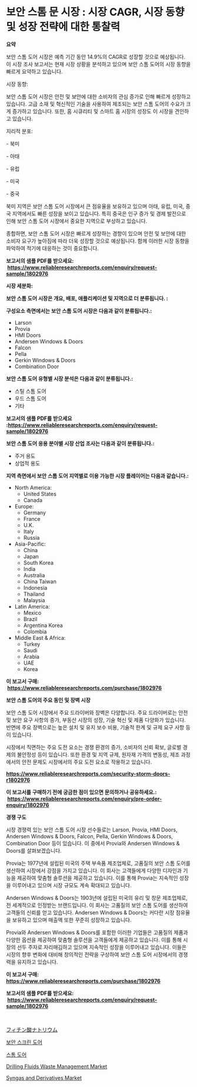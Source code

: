 <p><h1>보안 스톰 문 시장 : 시장 CAGR, 시장 동향 및 성장 전략에 대한 통찰력</h1></p><p><strong>요약</strong></p>
<p><p>보안 스톰 도어 시장은 예측 기간 동안 14.9%의 CAGR로 성장할 것으로 예상됩니다. 이 시장 조사 보고서는 현재 시장 상황을 분석하고 있으며 보안 스톰 도어의 시장 동향을 빠르게 요약하고 있습니다. </p><p>시장 동향:</p><p>보안 스톰 도어 시장은 안전 및 보안에 대한 소비자의 관심 증가로 인해 빠르게 성장하고 있습니다. 고급 소재 및 혁신적인 기술을 사용하여 제조되는 보안 스톰 도어의 수요가 크게 증가하고 있습니다. 또한, 홈 시큐리티 및 스마트 홈 시장의 성장도 이 시장을 견인하고 있습니다.</p><p>지리적 분포:</p><p>- 북미</p><p>- 아태</p><p>- 유럽</p><p>- 미국</p><p>- 중국</p><p>북미 지역은 보안 스톰 도어 시장에서 큰 점유율을 보유하고 있으며 아태, 유럽, 미국, 중국 지역에서도 빠른 성장을 보이고 있습니다. 특히 중국은 인구 증가 및 경제 발전으로 인해 보안 스톰 도어 시장에서 중요한 지역으로 부상하고 있습니다.</p><p>종합하면, 보안 스톰 도어 시장은 빠르게 성장하는 경향이 있으며 안전 및 보안에 대한 소비자 요구가 높아짐에 따라 더욱 성장할 것으로 예상됩니다. 함께 이러한 시장 동향을 파악하여 적기에 대응하는 것이 중요합니다.</p></p>
<p><strong>보고서의 샘플 PDF를 받으세요: &nbsp;<a href="https://www.reliableresearchreports.com/enquiry/request-sample/1802976">https://www.reliableresearchreports.com/enquiry/request-sample/1802976</a></strong></p>
<p><strong>시장 세분화:</strong></p>
<p><strong> 보안 스톰 도어 시장은 개요, 배포, 애플리케이션 및 지역으로 더 분류됩니다. :</strong></p>
<p><strong>구성요소 측면에서는 보안 스톰 도어 시장은 다음과 같이 분류됩니다.:</strong></p>
<p><ul><li>Larson</li><li>Provia</li><li>HMI Doors</li><li>Andersen Windows & Doors</li><li>Falcon</li><li>Pella</li><li>Gerkin Windows & Doors</li><li>Combination Door</li></ul></p>
<p><strong> 보안 스톰 도어 유형별 시장 분석은 다음과 같이 분류됩니다.:</strong></p>
<p><ul><li>스틸 스톰 도어</li><li>우드 스톰 도어</li><li>기타</li></ul></p>
<p><strong>보고서의 샘플 PDF를 받으세요 :<a href="https://www.reliableresearchreports.com/enquiry/request-sample/1802976">https://www.reliableresearchreports.com/enquiry/request-sample/1802976</a></strong></p>
<p><strong> 보안 스톰 도어 응용 분야별 시장 산업 조사는 다음과 같이 분류됩니다.:</strong></p>
<p><ul><li>주거 용도</li><li>상업적 용도</li></ul></p>
<p><strong>지역 측면에서 보안 스톰 도어 지역별로 이용 가능한 시장 플레이어는 다음과 같습니다.:</strong></p>
<p><ul>
    <li>
        North America:
        <ul>
            <li>United States</li>
            <li>Canada</li>
        </ul>
    </li>
    <li>
        Europe:
        <ul>
            <li>Germany</li>
            <li>France</li>
            <li>U.K.</li>
            <li>Italy</li>
            <li>Russia</li>
        </ul>
    </li>
    <li>
        Asia-Pacific:
        <ul>
            <li>China</li>
            <li>Japan</li>
            <li>South Korea</li>
            <li>India</li>
            <li>Australia</li>
            <li>China Taiwan</li>
            <li>Indonesia</li>
            <li>Thailand</li>
            <li>Malaysia</li>
        </ul>
    </li>
    <li>
        Latin America:
        <ul>
            <li>Mexico</li>
            <li>Brazil</li>
            <li>Argentina Korea</li>
            <li>Colombia</li>
        </ul>
    </li>
    <li>
        Middle East & Africa:
        <ul>
            <li>Turkey</li>
            <li>Saudi</li>
            <li>Arabia</li>
            <li>UAE</li>
            <li>Korea</li>
        </ul>
    </li>
    </ul></p>
<p><strong>이 보고서 구매: &nbsp;<a href="https://www.reliableresearchreports.com/purchase/1802976">https://www.reliableresearchreports.com/purchase/1802976</a></strong></p>
<p><strong>보안 스톰 도어의 주요 동인 및 장벽 시장</strong></p>
<p><p>보안 스톰 도어 시장에서 주요 드라이버와 장벽은 다양합니다. 주요 드라이버로는 안전 및 보안 요구 사항의 증가, 부동산 시장의 성장, 기술 혁신 및 제품 다양화가 있습니다. 반면에 주요 장벽으로는 높은 설치 및 유지 보수 비용, 기술적 한계 및 규제 요구 사항 등이 있습니다.</p><p>시장에서 직면하는 주요 도전 요소는 경쟁 환경의 증가, 소비자의 신뢰 확보, 글로벌 경제의 불안정성 등이 있습니다. 또한 환경 및 지역 규제, 원자재 가격의 변동성, 제조 과정에서의 안전 문제도 시장에서의 주요 도전 요소로 작용하고 있습니다.</p></p>
<p><strong><a href="https://www.reliableresearchreports.com/security-storm-doors-r1802976">https://www.reliableresearchreports.com/security-storm-doors-r1802976</a></strong></p>
<p><strong>이 보고서를 구매하기 전에 궁금한 점이 있으면 문의하거나 공유하세요.: &nbsp;<a href="https://www.reliableresearchreports.com/enquiry/pre-order-enquiry/1802976">https://www.reliableresearchreports.com/enquiry/pre-order-enquiry/1802976</a></strong></p>
<p><strong>경쟁 구도</strong></p>
<p><p>시장 경쟁력 있는 보안 스톰 도어 시장 선수들로는 Larson, Provia, HMI Doors, Andersen Windows & Doors, Falcon, Pella, Gerkin Windows & Doors, Combination Door 등이 있습니다. 이 중에서 Provia와 Andersen Windows & Doors를 살펴보겠습니다.</p><p>Provia는 1977년에 설립된 미국의 주택 부속품 제조업체로, 고품질의 보안 스톰 도어를 생산하여 시장에서 강점을 가지고 있습니다. 이 회사는 고객들에게 다양한 디자인과 기능을 제공하여 맞춤형 솔루션을 제공하고 있습니다. 이를 통해 Provia는 지속적인 성장을 이루어내고 있으며 시장 규모도 계속 확대되고 있습니다.</p><p>Andersen Windows & Doors는 1903년에 설립된 미국의 유리 및 창문 제조업체로, 전 세계적으로 인정받는 브랜드입니다. 이 회사는 고품질의 보안 스톰 도어를 생산하여 고객들의 신뢰를 얻고 있습니다. Andersen Windows & Doors는 커다란 시장 점유율을 보유하고 있으며 매출액 또한 꾸준히 성장하고 있습니다.</p><p>Provia와 Andersen Windows & Doors를 포함한 이러한 기업들은 고품질의 제품과 다양한 옵션을 제공하여 맞춤형 솔루션을 고객들에게 제공하고 있습니다. 이를 통해 시장의 선두 주자로 자리매김하고 있으며 지속적인 성장을 이루어내고 있습니다. 이들은 시장의 향후 변화에 대비해 창의적인 전략을 구상하여 보안 스톰 도어 시장에서의 경쟁력을 유지하고 있습니다.</p></p>
<p><strong>이 보고서 구매: &nbsp; <a href="https://www.reliableresearchreports.com/purchase/1802976">https://www.reliableresearchreports.com/purchase/1802976</a></strong></p>
<p><strong>보고서의 샘플 PDF를 받으세요: &nbsp;<a href="https://www.reliableresearchreports.com/enquiry/request-sample/1802976">https://www.reliableresearchreports.com/enquiry/request-sample/1802976</a></strong><strong></strong></p>
<p>&nbsp;</p>
<p><p><a href="https://github.com/oqxogxyvqe90775/Market-Research-Report-List-1/blob/main/526403026141.md">フィチン酸ナトリウム</a></p><p><a href="https://github.com/vsn7qpua81q/Market-Research-Report-List-1/blob/main/534093524308.md">보안 스크린 도어</a></p><p><a href="https://github.com/Elenrrera7685/Market-Research-Report-List-1/blob/main/845044724309.md">스톰 도어</a></p><p><a href="https://github.com/sonuprakash1/Market-Research-Report-List-2/blob/main/drilling-fluids-waste-management-market.md">Drilling Fluids Waste Management Market</a></p><p><a href="https://issuu.com/reportprime-2/docs/syngas-and-derivatives-market-size-2030.pptx">Syngas and Derivatives Market</a></p></p>